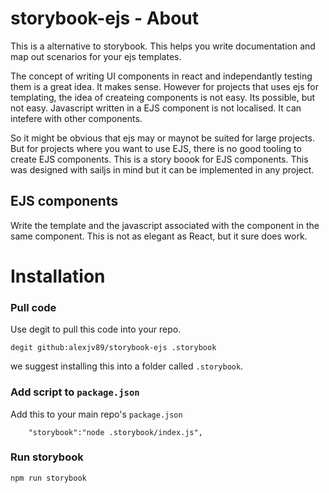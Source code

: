 # storybook-ejs - About

This is a alternative to storybook. This helps you write documentation and map out scenarios for your ejs templates. 

The concept of writing UI components in react and independantly testing them is a great idea. It makes sense. However for projects that uses ejs for templating, the idea of createing components is not easy. Its possible, but not easy. Javascript written in a EJS component is not localised. It can intefere with other components. 

So it might be obvious that ejs may or maynot be suited for large projects. But for projects where you want to use EJS, there is no good tooling to create EJS components. This is a story boook for EJS components. This was designed with sailjs in mind but it can be implemented in any project.


## EJS components
Write the template and the javascript associated with the component in the same component. This is not as elegant as React, but it sure does work. 


# Installation

### Pull code
Use degit to pull this code into your repo. 

```shell
degit github:alexjv89/storybook-ejs .storybook
```

we suggest installing this into a folder called `.storybook`. 

### Add script to `package.json`

Add this to your main repo's `package.json`
```shell
	"storybook":"node .storybook/index.js",
```

### Run storybook

```shell
npm run storybook
```


